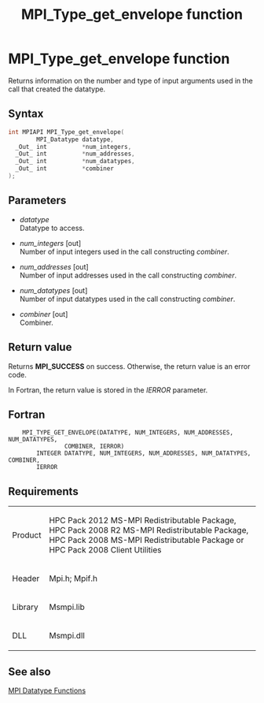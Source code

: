 ﻿---
title: MPI_Type_get_envelope function
TOCTitle: MPI_Type_get_envelope function
ms:assetid: 5a7b663b-d716-4a42-a4e3-4f3993e7bcb8
ms:mtpsurl: https://msdn.microsoft.com/en-us/library/Dn520570(v=VS.85)
ms:contentKeyID: 59361041
ms.date: 03/28/2018
mtps_version: v=VS.85
f1_keywords:
- MPI_TYPE_GET_ENVELOPE
- mpif/MPI_Type_get_envelope
- mpi/MPI_TYPE_GET_ENVELOPE
dev_langs:
- C++
- C
---

# MPI\_Type\_get\_envelope function

Returns information on the number and type of input arguments used in the call that created the datatype.

## Syntax

``` c++
int MPIAPI MPI_Type_get_envelope(
        MPI_Datatype datatype,
  _Out_ int          *num_integers,
  _Out_ int          *num_addresses,
  _Out_ int          *num_datatypes,
  _Out_ int          *combiner
);
```

## Parameters

  - *datatype*  
    Datatype to access.

  - *num\_integers* \[out\]  
    Number of input integers used in the call constructing *combiner*.

  - *num\_addresses* \[out\]  
    Number of input addresses used in the call constructing *combiner*.

  - *num\_datatypes* \[out\]  
    Number of input datatypes used in the call constructing *combiner*.

  - *combiner* \[out\]  
    Combiner.

## Return value

Returns **MPI\_SUCCESS** on success. Otherwise, the return value is an error code.

In Fortran, the return value is stored in the *IERROR* parameter.

## Fortran

``` FORTRAN
    MPI_TYPE_GET_ENVELOPE(DATATYPE, NUM_INTEGERS, NUM_ADDRESSES, NUM_DATATYPES,
                COMBINER, IERROR)
        INTEGER DATATYPE, NUM_INTEGERS, NUM_ADDRESSES, NUM_DATATYPES, COMBINER,
        IERROR
```

## Requirements

<table>
<colgroup>
<col  />
<col  />
</colgroup>
<tbody>
<tr class="odd">
<td><p>Product</p></td>
<td><p>HPC Pack 2012 MS-MPI Redistributable Package, HPC Pack 2008 R2 MS-MPI Redistributable Package, HPC Pack 2008 MS-MPI Redistributable Package or HPC Pack 2008 Client Utilities</p></td>
</tr>
<tr class="even">
<td><p>Header</p></td>
<td>Mpi.h;
Mpif.h</td>
</tr>
<tr class="odd">
<td><p>Library</p></td>
<td>Msmpi.lib</td>
</tr>
<tr class="even">
<td><p>DLL</p></td>
<td>Msmpi.dll</td>
</tr>
</tbody>
</table>


## See also

[MPI Datatype Functions](mpi-datatype-functions.md)

